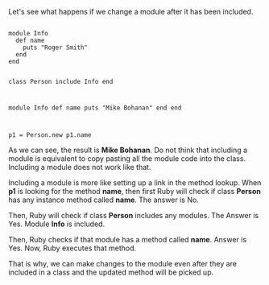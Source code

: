 Let's see what happens if
we change a module after it
has been included.

<Editor lang="ruby">
<code>
module Info
  def name
    puts "Roger Smith"
  end
end

class Person
  include Info
end

module Info
  def name
    puts "Mike Bohanan"
  end
end

p1 = Person.new
p1.name
</code>
</Editor>

As we can see, the result
is **Mike Bohanan**.
Do not think that including a
module is equivalent to copy pasting all the
module code into the class.
Including a module does
not work like that.

Including a module is more like
setting up a link in the
method lookup.
When **p1** is looking for the method
**name**, then first Ruby will
check if class **Person**
has any instance method called **name**.
The answer is No.

Then, Ruby will check if
class **Person** includes any modules.
The Answer is Yes. Module **Info** is included.

Then, Ruby checks if that module
has a method called **name**.
Answer is Yes.
Now, Ruby executes that method.

That is why, we can make changes
to the module even after
they are included in a class
and the updated method will be picked up.